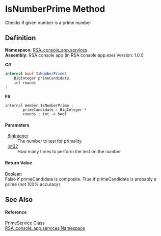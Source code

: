 # IsNumberPrime Method


Checks if given number is a prime number



## Definition
**Namespace:** <a href="e62a6912-ae2b-9956-1793-29f38c459ec4">RSA_console_app.services</a>  
**Assembly:** RSA console app (in RSA console app.exe) Version: 1.0.0

**C#**
``` C#
internal bool IsNumberPrime(
	BigInteger primeCandidate,
	int rounds
)
```
**F#**
``` F#
internal member IsNumberPrime : 
        primeCandidate : BigInteger * 
        rounds : int -> bool 
```



#### Parameters
<dl><dt>  <a href="https://learn.microsoft.com/dotnet/api/system.numerics.biginteger" target="_blank" rel="noopener noreferrer">BigInteger</a></dt><dd>The number to test for primality</dd><dt>  <a href="https://learn.microsoft.com/dotnet/api/system.int32" target="_blank" rel="noopener noreferrer">Int32</a></dt><dd>How many times to perform the test on the number</dd></dl>

#### Return Value
<a href="https://learn.microsoft.com/dotnet/api/system.boolean" target="_blank" rel="noopener noreferrer">Boolean</a>  
False if primeCandidate is composite. True if primeCandidate is probably a prime (not 100% accuracy)

## See Also


#### Reference
<a href="f5d89780-faba-1ae3-744e-52de67743f9f">PrimeService Class</a>  
<a href="e62a6912-ae2b-9956-1793-29f38c459ec4">RSA_console_app.services Namespace</a>  
